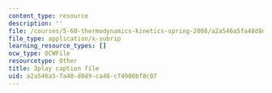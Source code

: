 ```yaml
---
content_type: resource
description: ''
file: /courses/5-60-thermodynamics-kinetics-spring-2008/a2a546a5fa48d8d9ca48c74986bf8c07_Q7mrSQkSB9U.srt
file_type: application/x-subrip
learning_resource_types: []
ocw_type: OCWFile
resourcetype: Other
title: 3play caption file
uid: a2a546a5-fa48-d8d9-ca48-c74986bf8c07
---
```

